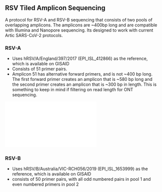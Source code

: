 RSV Tiled Amplicon Sequencing 
--

A protocol for RSV-A and RSV-B sequencing that consists of two pools of overlapping amplicons. The amplicons are ~400bp long and are compatible with Illumina and Nanopore sequencing. Its designed to work with current Artic SARS-CoV-2 protocols. 

### RSV-A
- Uses hRSV/A/England/397/2017 (EPI_ISL_412866) as the reference, which is available on GISAID
- Consists of 51 primer pairs.
- Amplicon 51 has alternative forward primers, and is not ~400 bp long. The first forward primer creates an amplicon that is ~580 bp long and the second primer creates an amplicon that is ~300 bp in length. This is something to keep in mind if filtering on read length for ONT sequencing. 

![Primer Scheme](RSVA_scheme_plot.pdf) 

### RSV-B
- Uses hRSV/B/Australia/VIC-RCH056/2019 (EPI_ISL_1653999) as the reference, which is available on GISAID
- consists of 50 primer pairs, with all odd numbered pairs in pool 1 and even numbered primers in pool 2
